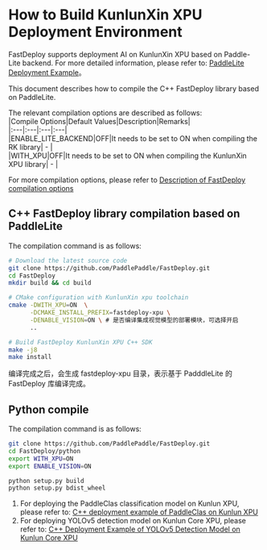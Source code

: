 # How to Build KunlunXin XPU Deployment Environment

FastDeploy supports deployment AI on KunlunXin XPU based on Paddle-Lite backend. For more detailed information, please refer to: [PaddleLite Deployment Example](https://www.paddlepaddle.org.cn/lite/develop/demo_guides/kunlunxin_xpu.html#xpu)。

This document describes how to compile the C++ FastDeploy library based on PaddleLite.

The relevant compilation options are described as follows:  
|Compile Options|Default Values|Description|Remarks|  
|:---|:---|:---|:---|  
|ENABLE_LITE_BACKEND|OFF|It needs to be set to ON when compiling the RK library| - |  
|WITH_XPU|OFF|It needs to be set to ON when compiling the KunlunXin XPU library| - |  

For more compilation options, please refer to [Description of FastDeploy compilation options](./README.md)

## C++ FastDeploy library compilation based on PaddleLite
The compilation command is as follows:
```bash
# Download the latest source code
git clone https://github.com/PaddlePaddle/FastDeploy.git
cd FastDeploy  
mkdir build && cd build

# CMake configuration with KunlunXin xpu toolchain
cmake -DWITH_XPU=ON  \
      -DCMAKE_INSTALL_PREFIX=fastdeploy-xpu \
      -DENABLE_VISION=ON \ # 是否编译集成视觉模型的部署模块，可选择开启
      ..

# Build FastDeploy KunlunXin XPU C++ SDK
make -j8
make install
```  
编译完成之后，会生成 fastdeploy-xpu 目录，表示基于 PadddleLite 的 FastDeploy 库编译完成。

## Python compile
The compilation command is as follows:
```bash
git clone https://github.com/PaddlePaddle/FastDeploy.git
cd FastDeploy/python
export WITH_XPU=ON
export ENABLE_VISION=ON

python setup.py build
python setup.py bdist_wheel
```  

1. For deploying the PaddleClas classification model on Kunlun XPU, please refer to: [C++ deployment example of PaddleClas on Kunlun XPU](../../../examples/vision/classification/paddleclas/xpu/README.md)
2. For deploying YOLOv5 detection model on Kunlun Core XPU, please refer to: [C++ Deployment Example of YOLOv5 Detection Model on Kunlun Core XPU](../../../examples/vision/detection/yolov5/xpu/README.md)
